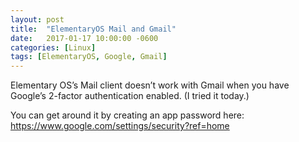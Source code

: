 ```yaml
---
layout: post
title:  "ElementaryOS Mail and Gmail"
date:   2017-01-17 10:00:00 -0600
categories: [Linux]
tags: [ElementaryOS, Google, Gmail]
---
```


Elementary OS’s Mail client doesn’t work with Gmail when you have Google’s 2-factor authentication enabled. (I tried it today.)

You can get around it by creating an app password here: https://www.google.com/settings/security?ref=home
